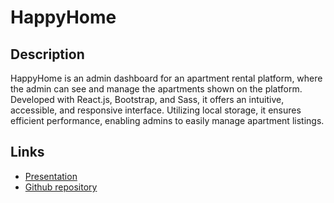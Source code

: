# HappyHome

## Description
HappyHome is an admin dashboard for an apartment rental platform, where the admin can see and manage the apartments shown on the platform.
Developed with React.js, Bootstrap, and Sass, it offers an intuitive, accessible, and responsive interface. Utilizing local storage, it ensures efficient performance, enabling admins to easily manage apartment listings.

## Links

- [Presentation](https://docs.google.com/presentation/d/1-G38Y7QcoUiF3tu4NIOMmasaKvMRSs64kVYdBqPLEiE/edit)
- [Github repository](https://github.com/laurasinclair/happyhome)
